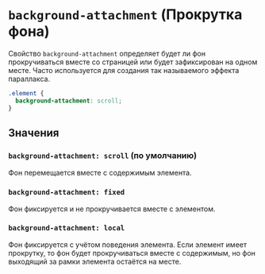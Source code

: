 # `background-attachment` (Прокрутка фона)

Свойство `background-attachment` определяет будет ли фон прокручиваться вместе со страницей или будет зафиксирован на одном месте. Часто используется для создания так называемого эффекта параллакса.

```css
.element {
  background-attachment: scroll;
}
```

## Значения

### `background-attachment: scroll` (по умолчанию)

Фон перемещается вместе с содержимым элемента.

### `background-attachment: fixed`

Фон фиксируется и не прокручивается вместе с элементом.

### `background-attachment: local`

Фон фиксируется с учётом поведения элемента. Если элемент имеет прокрутку, то фон будет прокручиваться вместе с содержимым, но фон выходящий за рамки элемента остаётся на месте.
